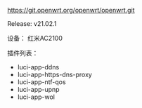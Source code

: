 https://git.openwrt.org/openwrt/openwrt.git

Release: v21.02.1

设备： 红米AC2100

插件列表：
- luci-app-ddns
- luci-app-https-dns-proxy
- luci-app-ntf-qos
- luci-app-upnp
- luci-app-wol
